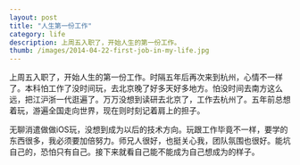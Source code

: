 ```yaml
---
layout: post
title: "人生第一份工作"
category: life
description: 上周五入职了，开始人生的第一份工作。
thumb: /images/2014-04-22-first-job-in-my-life.jpg
---
```

上周五入职了，开始人生的第一份工作。时隔五年后再次来到杭州，心情不一样了。本科怕工作了没时间玩，去北京晚了好多天好多地方。怕没时间去南方这么远，把江沪浙一代逛遍了。万万没想到读研去北京了，工作去杭州了。五年前总想着玩，游遍全国走向世界，现在则时刻记着肩上的担子。

无聊消遣做做iOS玩，没想到成为以后的技术方向。玩跟工作毕竟不一样，要学的东西很多，我必须要加倍努力。师兄人很好，也挺关心我，团队氛围也很好。能坑自己的，恐怕只有自己。接下来就看自己能不能成为自己想成为的样子。

